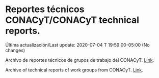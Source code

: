 # Reportes técnicos CONACyT/CONACyT technical reports.

Última actualización/Last update: 2020-07-04 T 19:59:00-05:00 (No changes)

Archivo de reportes técnicos de grupos de trabajo del CONACyT. [Link](https://coronavirus.conacyt.mx/productos/index.html).

Archive of technical reports of work groups from CONACyT. [Link](https://coronavirus.conacyt.mx/productos/index.html).
